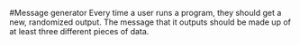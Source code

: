 #Message generator
Every time a user runs a program, they should get a new, randomized output.
The message that it outputs should be made up of at least three different pieces of data. 